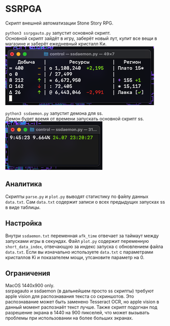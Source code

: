 # SSRPGA
Скрипт внешней автоматизации Stone Story RPG.  

`python3 ssrpgauto.py` запустит основной скрипт.  
Основной скрипт зайдёт в игру, заберёт новый лут, купит все вещи в магазине и заберёт ежедневный кристалл Ки.
![ssrpga output](./img/ssrpga%20output.png)

`python3 ssdaemon.py` запустит демона для ss.  
Демон будет время от времени запускать основной скрипт ss.  
![ssdaemon output](./img/ssdaemon%20output.png)

## Аналитика
Скрипты `parse.py` и `plot.py` выводят статистику по файлу данных `data.txt`. 
Сам `data.txt` содержит записи о всех предыдущих запусках ss в виде таблицы. 

## Настройка
Внутри `ssdaemon.txt` переменная `afk_time` отвечает за таймаут между запусками игры в секундах. Файл `plot.py` содержит переменную `short_data_index`, отвечающую за индекс запуска с обновлением файла `data.txt`. Если вы изначально используете `data.txt` с параметрами кристаллов Ki и показателем мощи, утсановите параметр на 0. 

## Ограничения
MacOS 1440x900 only.  
ssrpagauto и ssdaemon (в дальнейшем просто ss скрипты) требуют apple vision для распознавания текста со скриншотов. Это распознавание может быть заменено Tesseract OCR, но apple vision в данный момент распознаёт текст лучше. Также скрипт подогнан под разрешение экрана в 1440 на 900 пикселей, что может вызывать проблемы при использовании на более больших экранах. 
